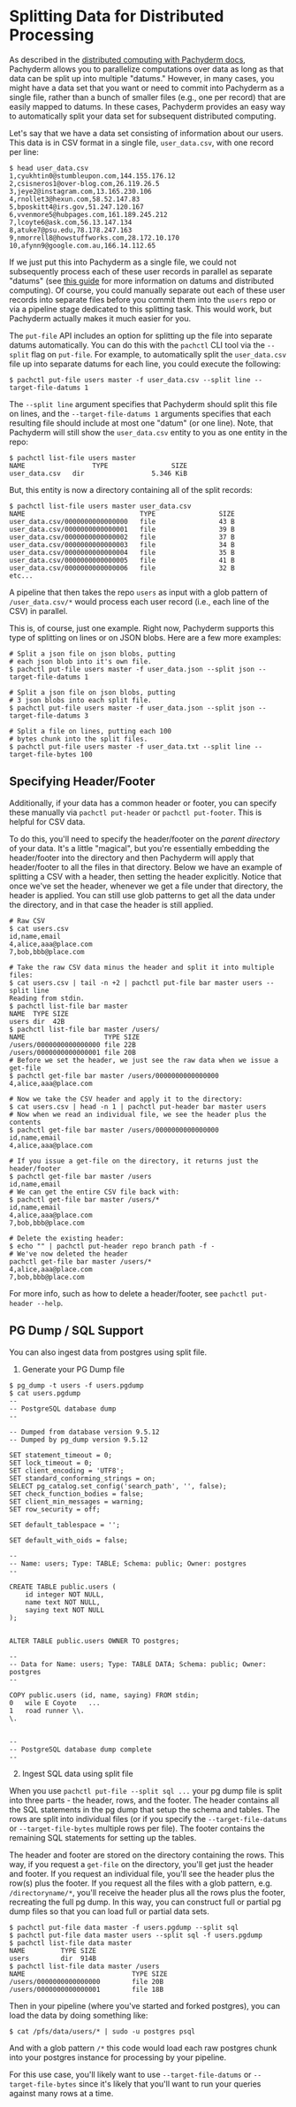 # Splitting Data for Distributed Processing

As described in the [distributed computing with Pachyderm docs](http://pachyderm.readthedocs.io/en/latest/fundamentals/distributed_computing.html), Pachyderm allows you to parallelize computations over data as long as that data can be split up into multiple "datums."  However, in many cases, you might have a data set that you want or need to commit into Pachyderm as a single file, rather than a bunch of smaller files (e.g., one per record) that are easily mapped to datums.  In these cases, Pachyderm provides an easy way to automatically split your data set for subsequent distributed computing.

Let's say that we have a data set consisting of information about our users.  This data is in CSV format in a single file, `user_data.csv`,  with one record per line:

```
$ head user_data.csv
1,cyukhtin0@stumbleupon.com,144.155.176.12
2,csisneros1@over-blog.com,26.119.26.5
3,jeye2@instagram.com,13.165.230.106
4,rnollet3@hexun.com,58.52.147.83
5,bposkitt4@irs.gov,51.247.120.167
6,vvenmore5@hubpages.com,161.189.245.212
7,lcoyte6@ask.com,56.13.147.134
8,atuke7@psu.edu,78.178.247.163
9,nmorrell8@howstuffworks.com,28.172.10.170
10,afynn9@google.com.au,166.14.112.65
```

If we just put this into Pachyderm as a single file, we could not subsequently process each of these user records in parallel as separate "datums" (see [this guide](http://pachyderm.readthedocs.io/en/latest/fundamentals/distributed_computing.html) for more information on datums and distributed computing).  Of course, you could manually separate out each of these user records into separate files before you commit them into the `users` repo or via a pipeline stage dedicated to this splitting task.  This would work, but Pachyderm actually makes it much easier for you.

The `put-file` API includes an option for splitting up the file into separate datums automatically.  You can do this with the `pachctl` CLI tool via the `--split` flag on `put-file`.  For example, to automatically split the `user_data.csv` file up into separate datums for each line, you could execute the following:

```
$ pachctl put-file users master -f user_data.csv --split line --target-file-datums 1
```  

The `--split line` argument specifies that Pachyderm should split this file on lines, and the `--target-file-datums 1` arguments specifies that each resulting file should include at most one "datum" (or one line).  Note, that Pachyderm will still show the `user_data.csv` entity to you as one entity in the repo:

```
$ pachctl list-file users master
NAME                 TYPE                SIZE                
user_data.csv   dir                 5.346 KiB
```

But, this entity is now a directory containing all of the split records:

```
$ pachctl list-file users master user_data.csv
NAME                             TYPE                SIZE                
user_data.csv/0000000000000000   file                43 B                
user_data.csv/0000000000000001   file                39 B                
user_data.csv/0000000000000002   file                37 B                
user_data.csv/0000000000000003   file                34 B                
user_data.csv/0000000000000004   file                35 B                
user_data.csv/0000000000000005   file                41 B                
user_data.csv/0000000000000006   file                32 B
etc...
```

A pipeline that then takes the repo `users` as input with a glob pattern of `/user_data.csv/*` would process each user record (i.e., each line of the CSV) in parallel.  

This is, of course, just one example.  Right now, Pachyderm supports this type of splitting on lines or on JSON blobs.  Here are a few more examples:

```
# Split a json file on json blobs, putting
# each json blob into it's own file.
$ pachctl put-file users master -f user_data.json --split json --target-file-datums 1

# Split a json file on json blobs, putting
# 3 json blobs into each split file.
$ pachctl put-file users master -f user_data.json --split json --target-file-datums 3

# Split a file on lines, putting each 100 
# bytes chunk into the split files.
$ pachctl put-file users master -f user_data.txt --split line --target-file-bytes 100
```  

## Specifying Header/Footer

Additionally, if your data has a common header or footer, you can specify these
manually via `pachctl put-header` or `pachctl put-footer`. This is helpful for CSV data.

To do this, you'll need to specify the header/footer on the _parent directory_ of your data. It's a little "magical", but you're essentially embedding the header/footer into the directory and then Pachyderm will apply that header/footer to all the files in that directory. Below we have an example of splitting a CSV with a header, then setting the header explicitly. Notice that once we've set the header, whenever we get a file under that directory, the header is applied. You can still use glob patterns to get all the data under the directory, and in that case the header is still applied.

```
# Raw CSV
$ cat users.csv 
id,name,email
4,alice,aaa@place.com
7,bob,bbb@place.com

# Take the raw CSV data minus the header and split it into multiple files:
$ cat users.csv | tail -n +2 | pachctl put-file bar master users --split line
Reading from stdin.
$ pachctl list-file bar master
NAME  TYPE SIZE 
users dir  42B  
$ pachctl list-file bar master /users/
NAME                    TYPE SIZE 
/users/0000000000000000 file 22B  
/users/0000000000000001 file 20B  
# Before we set the header, we just see the raw data when we issue a get-file
$ pachctl get-file bar master /users/0000000000000000
4,alice,aaa@place.com

# Now we take the CSV header and apply it to the directory:
$ cat users.csv | head -n 1 | pachctl put-header bar master users 
# Now when we read an individual file, we see the header plus the contents
$ pachctl get-file bar master /users/0000000000000000
id,name,email
4,alice,aaa@place.com

# If you issue a get-file on the directory, it returns just the header/footer
$ pachctl get-file bar master /users
id,name,email
# We can get the entire CSV file back with:
$ pachctl get-file bar master /users/*
id,name,email
4,alice,aaa@place.com
7,bob,bbb@place.com

# Delete the existing header:
$ echo "" | pachctl put-header repo branch path -f -
# We've now deleted the header
pachctl get-file bar master /users/*
4,alice,aaa@place.com
7,bob,bbb@place.com
```

For more info, such as how to delete a header/footer, see `pachctl put-header --help`.

## PG Dump / SQL Support

You can also ingest data from postgres using split file.

1) Generate your PG Dump file

```
$ pg_dump -t users -f users.pgdump
$ cat users.pgdump 
--
-- PostgreSQL database dump
--

-- Dumped from database version 9.5.12
-- Dumped by pg_dump version 9.5.12

SET statement_timeout = 0;
SET lock_timeout = 0;
SET client_encoding = 'UTF8';
SET standard_conforming_strings = on;
SELECT pg_catalog.set_config('search_path', '', false);
SET check_function_bodies = false;
SET client_min_messages = warning;
SET row_security = off;

SET default_tablespace = '';

SET default_with_oids = false;

--
-- Name: users; Type: TABLE; Schema: public; Owner: postgres
--

CREATE TABLE public.users (
    id integer NOT NULL,
    name text NOT NULL,
    saying text NOT NULL
);


ALTER TABLE public.users OWNER TO postgres;

--
-- Data for Name: users; Type: TABLE DATA; Schema: public; Owner: postgres
--

COPY public.users (id, name, saying) FROM stdin;
0	wile E Coyote	...
1	road runner	\\.
\.


--
-- PostgreSQL database dump complete
--
```


2) Ingest SQL data using split file

When you use `pachctl put-file --split sql ...` your pg dump file is split into
three parts - the header, rows, and the footer. The header contains all the SQL
statements in the pg dump that setup the schema and tables. The rows are split
into individual files (or if you specify the `--target-file-datums` or 
`--target-file-bytes` multiple rows per file). The footer contains the remaining
SQL statements for setting up the tables.

The header and footer are stored on the directory containing the rows. This way,
if you request a `get-file` on the directory, you'll get just the header and
footer. If you request an individual file, you'll see the header plus the row(s)
plus the footer. If you request all the files with a glob pattern, e.g.
`/directoryname/*`, you'll receive the header plus all the rows plus the footer,
recreating the full pg dump. In this way, you can construct full or partial 
pg dump files so that you can load full or partial data sets.

```
$ pachctl put-file data master -f users.pgdump --split sql
$ pachctl put-file data master users --split sql -f users.pgdump 
$ pachctl list-file data master
NAME         TYPE SIZE 
users        dir  914B 
$ pachctl list-file data master /users
NAME                           TYPE SIZE 
/users/0000000000000000        file 20B  
/users/0000000000000001        file 18B  
```

Then in your pipeline (where you've started and forked postgres), you can load
the data by doing something like:

```
$ cat /pfs/data/users/* | sudo -u postgres psql
```

And with a glob pattern `/*` this code would load each raw postgres chunk
into your postgres instance for processing by your pipeline.

For this use case, you'll likely want to use `--target-file-datums` or 
`--target-file-bytes` since it's likely that you'll want to run your queries
against many rows at a time.
